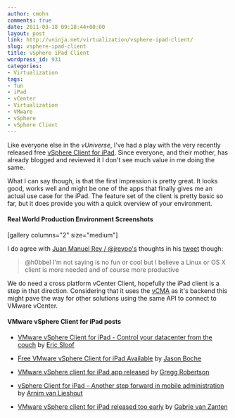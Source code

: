 ```yaml
---
author: cmohn
comments: true
date: 2011-03-18 09:18:44+00:00
layout: post
link: http://vninja.net/virtualization/vsphere-ipad-client/
slug: vsphere-ipad-client
title: vSphere iPad Client
wordpress_id: 931
categories:
- Virtualization
tags:
- fun
- iPad
- vCenter
- Virtualization
- VMware
- vSphere
- vSphere Client
---
```


Like everyone else in the _vUniverse_, I've had a play with the very recently released free [vSphere Client for iPad](http://communities.vmware.com/community/vmtn/vsphere/ipadclientP). Since everyone, and their mother, has already blogged and reviewed it I don't see much value in me doing the same.

What I can say though, is that the first impression is pretty great. It looks good, works well and might be one of the apps that finally gives me an actual use case for the iPad. The feature set of the client is pretty basic so far, but it does provide you with a quick overview of your environment.



#### Real World Production Environment Screenshots


[gallery columns="2" size="medium"] 

I do agree with [Juan Manuel Rey / @jreypo's](http://twitter.com/jreypo) thoughts in his [tweet](http://twitter.com/#!/jreypo/statuses/48661836492574721) though:


<blockquote>
@h0bbel I'm not saying is no fun or cool but I believe a Linux or OS X client is more needed and of course more productive
</blockquote>



We do need a cross platform vCenter Client, hopefully the iPad client is a step in that direction. Considering that it uses the [vCMA](http://communities.vmware.com/community/beta/vcmobileaccess) as it's backend this might pave the way for other solutions using the same API to connect to VMware vCenter.



#### VMware vSphere Client for iPad posts






  * [VMware vSphere Client for iPad - Control your datacenter from the couch](http://www.ntpro.nl/blog/archives/1705-VMware-vSphere-Client-for-iPad-Control-your-datacenter-from-the-couch.html) by [Eric Sloof](http://twitter.com/esloof)


  * [Free VMware vSphere Client for iPad Available](http://www.boche.net/blog/index.php/2011/03/18/free-vmware-vsphere-client-for-ipad-available/) by [Jason Boche](http://twitter.com/jasonboche )


  * [VMware vSphere client for iPad app released](http://thesaffageek.wordpress.com/2011/03/18/vmware-vsphere-client-for-ipad-app-released/) by [Gregg Robertson](http://twitter.com/GreggRobertson5 )


  * [vSphere Client for iPad – Another step forward in mobile administration](http://www.van-lieshout.com/2011/03/vsphere-client-for-ipad/) by [Arnim van Lieshout](http://twitter.com/avlieshout)


  * [VMware vSphere client for iPad released too early](http://www.gabesvirtualworld.com/vmware-vsphere-client-for-ipad-released-too-early/) by [Gabrie van Zanten](http://twitter.com/gabvirtualworld)




